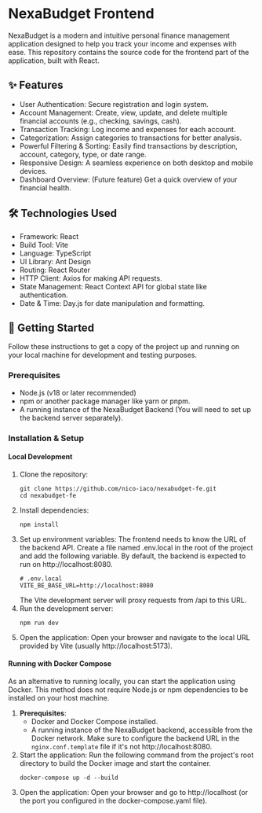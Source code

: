 # NexaBudget Frontend
NexaBudget is a modern and intuitive personal finance management application designed to help you track your income and expenses with ease. This repository contains the source code for the frontend part of the application, built with React.
## ✨ Features
- User Authentication: Secure registration and login system.
- Account Management: Create, view, update, and delete multiple financial accounts (e.g., checking, savings, cash).
- Transaction Tracking: Log income and expenses for each account.
- Categorization: Assign categories to transactions for better analysis.
- Powerful Filtering & Sorting: Easily find transactions by description, account, category, type, or date range.
- Responsive Design: A seamless experience on both desktop and mobile devices.
- Dashboard Overview: (Future feature) Get a quick overview of your financial health.
## 🛠️ Technologies Used
- Framework: React
- Build Tool: Vite
- Language: TypeScript
- UI Library: Ant Design
- Routing: React Router
- HTTP Client: Axios for making API requests.
- State Management: React Context API for global state like authentication.
- Date & Time: Day.js for date manipulation and formatting.
## 🚀 Getting Started
Follow these instructions to get a copy of the project up and running on your local machine for development and testing purposes.
### Prerequisites
- Node.js (v18 or later recommended)
- npm or another package manager like yarn or pnpm.
- A running instance of the NexaBudget Backend (You will need to set up the backend server separately).
### Installation & Setup
#### Local Development
1. Clone the repository:
    ```shell
    git clone https://github.com/nico-iaco/nexabudget-fe.git
    cd nexabudget-fe
    ```
2. Install dependencies:
    ```shell
    npm install
    ```
3. Set up environment variables: The frontend needs to know the URL of the backend API. Create a file named .env.local in the root of the project and add the following variable. By default, the backend is expected to run on http://localhost:8080.
    ```shell
    # .env.local
    VITE_BE_BASE_URL=http://localhost:8080
   ```
    The Vite development server will proxy requests from /api to this URL.
4. Run the development server:
    ```shell
    npm run dev
   ```
5. Open the application: Open your browser and navigate to the local URL provided by Vite (usually http://localhost:5173).
#### Running with Docker Compose
As an alternative to running locally, you can start the application using Docker. This method does not require Node.js or npm dependencies to be installed on your host machine.
1. **Prerequisites**:
   - Docker and Docker Compose installed.
   - A running instance of the NexaBudget backend, accessible from the Docker network. Make sure to configure the backend URL in the `nginx.conf.template` file if it's not http://localhost:8080.
2. Start the application: Run the following command from the project's root directory to build the Docker image and start the container.
   ```shell
   docker-compose up -d --build
   ```
3. Open the application: Open your browser and go to http://localhost (or the port you configured in the docker-compose.yaml file).